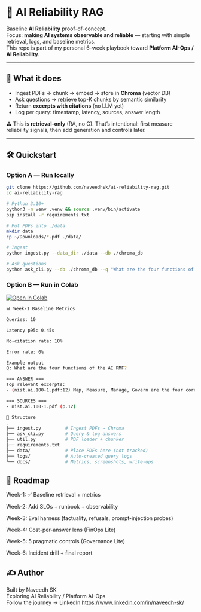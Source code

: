 # 🔎 AI Reliability RAG

Baseline **AI Reliability** proof-of-concept.  
Focus: **making AI systems observable and reliable** — starting with simple retrieval, logs, and baseline metrics.  
This repo is part of my personal 6-week playbook toward **Platform AI-Ops / AI Reliability**.

---

## 🚀 What it does
- Ingest PDFs → chunk → embed → store in **Chroma** (vector DB)  
- Ask questions → retrieve top-K chunks by semantic similarity  
- Return **excerpts with citations** (no LLM yet)  
- Log per query: timestamp, latency, sources, answer length  

⚠️ This is **retrieval-only** (RA, no G). That’s intentional: first measure reliability signals, then add generation and controls later.

---

## 🛠 Quickstart

### Option A — Run locally
```bash
git clone https://github.com/naveedhsk/ai-reliability-rag.git
cd ai-reliability-rag

# Python 3.10+
python3 -m venv .venv && source .venv/bin/activate
pip install -r requirements.txt

# Put PDFs into ./data
mkdir data
cp ~/Downloads/*.pdf ./data/

# Ingest
python ingest.py --data_dir ./data --db ./chroma_db

# Ask questions
python ask_cli.py --db ./chroma_db --q "What are the four functions of the AI RMF?"

```

### Option B — Run in Colab

[![Open In Colab]([https://colab.research.google.com/assets/colab-badge.svg)](https://colab.research.google.com/drive/1vHKaSRZp5fOoFYBKJ4nAZDP2r9Ta-0Cd?usp=sharing#scrollTo=216NrG3_DcNw)

```bash
📊 Week-1 Baseline Metrics

Queries: 10

Latency p95: 0.45s

No-citation rate: 10%

Error rate: 0%

Example output
Q: What are the four functions of the AI RMF?

=== ANSWER ===
Top relevant excerpts:
- (nist.ai.100-1.pdf:12) Map, Measure, Manage, Govern are the four core functions...

=== SOURCES ===
- nist.ai.100-1.pdf (p.12)
```
```bash
📂 Structure
.
├── ingest.py         # Ingest PDFs → Chroma
├── ask_cli.py        # Query & log answers
├── util.py           # PDF loader + chunker
├── requirements.txt
├── data/             # Place PDFs here (not tracked)
├── logs/             # Auto-created query logs
└── docs/             # Metrics, screenshots, write-ups
```
## 📅 Roadmap

Week-1: ✅ Baseline retrieval + metrics

Week-2: Add SLOs + runbook + observability

Week-3: Eval harness (factuality, refusals, prompt-injection probes)

Week-4: Cost-per-answer lens (FinOps Lite)

Week-5: 5 pragmatic controls (Governance Lite)

Week-6: Incident drill + final report

## ✍️ Author

Built by Naveedh SK  
Exploring AI Reliability / Platform AI-Ops  
Follow the journey → LinkedIn https://www.linkedin.com/in/naveedh-sk/  


